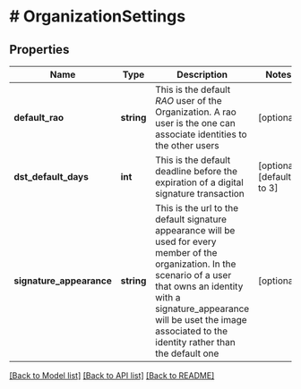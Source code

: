 # # OrganizationSettings

## Properties

Name | Type | Description | Notes
------------ | ------------- | ------------- | -------------
**default_rao** | **string** | This is the default *RAO* user of the Organization. A rao user is the one can associate identities to the other users | [optional] 
**dst_default_days** | **int** | This is the default deadline before the expiration of a digital signature transaction | [optional] [default to 3]
**signature_appearance** | **string** | This is the url to the default signature appearance will be used for every member of the organization. In the scenario of a user that owns an identity with a signature_appearance will be uset the image associated to the identity rather than the default one | [optional] 

[[Back to Model list]](../../README.md#documentation-for-models) [[Back to API list]](../../README.md#documentation-for-api-endpoints) [[Back to README]](../../README.md)


